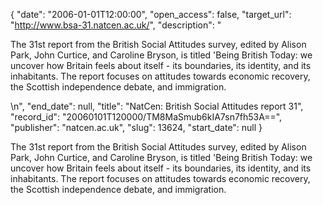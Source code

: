 {
  "date": "2006-01-01T12:00:00", 
  "open_access": false, 
  "target_url": "http://www.bsa-31.natcen.ac.uk/", 
  "description": "<p>The 31st report from the British Social Attitudes survey, edited by Alison Park, John Curtice, and Caroline Bryson, is titled 'Being British Today: we uncover how Britain feels about itself - its boundaries, its identity, and its inhabitants. The report focuses on attitudes towards economic recovery, the Scottish independence debate, and immigration.</p>\n", 
  "end_date": null, 
  "title": "NatCen: British Social Attitudes report 31", 
  "record_id": "20060101T120000/TM8MaSmub6kIA7sn7fh53A==", 
  "publisher": "natcen.ac.uk", 
  "slug": 13624, 
  "start_date": null
}

<p>The 31st report from the British Social Attitudes survey, edited by Alison Park, John Curtice, and Caroline Bryson, is titled 'Being British Today: we uncover how Britain feels about itself - its boundaries, its identity, and its inhabitants. The report focuses on attitudes towards economic recovery, the Scottish independence debate, and immigration.</p>
